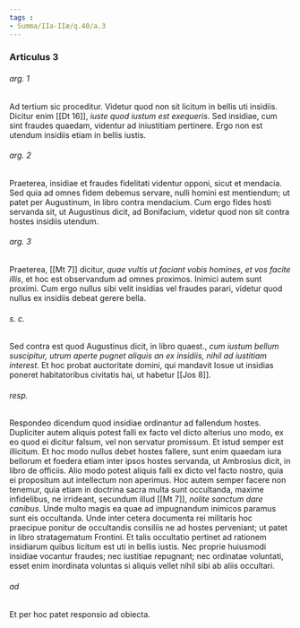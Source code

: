 ```yaml
---
tags : 
- Summa/IIa-IIæ/q.40/a.3
---
```


### Articulus 3

###### arg. 1
Ad tertium sic proceditur. Videtur quod non sit licitum in bellis uti insidiis. Dicitur enim [[Dt 16]], *iuste quod iustum est exequeris*. Sed insidiae, cum sint fraudes quaedam, videntur ad iniustitiam pertinere. Ergo non est utendum insidiis etiam in bellis iustis.

###### arg. 2
Praeterea, insidiae et fraudes fidelitati videntur opponi, sicut et mendacia. Sed quia ad omnes fidem debemus servare, nulli homini est mentiendum; ut patet per Augustinum, in libro contra mendacium. Cum ergo fides hosti servanda sit, ut Augustinus dicit, ad Bonifacium, videtur quod non sit contra hostes insidiis utendum.

###### arg. 3
Praeterea, [[Mt 7]] dicitur, *quae vultis ut faciant vobis homines, et vos facite illis*, et hoc est observandum ad omnes proximos. Inimici autem sunt proximi. Cum ergo nullus sibi velit insidias vel fraudes parari, videtur quod nullus ex insidiis debeat gerere bella.

###### s. c.
Sed contra est quod Augustinus dicit, in libro quaest., *cum iustum bellum suscipitur, utrum aperte pugnet aliquis an ex insidiis, nihil ad iustitiam interest*. Et hoc probat auctoritate domini, qui mandavit Iosue ut insidias poneret habitatoribus civitatis hai, ut habetur [[Jos 8]].

###### resp.
Respondeo dicendum quod insidiae ordinantur ad fallendum hostes. Dupliciter autem aliquis potest falli ex facto vel dicto alterius uno modo, ex eo quod ei dicitur falsum, vel non servatur promissum. Et istud semper est illicitum. Et hoc modo nullus debet hostes fallere, sunt enim quaedam iura bellorum et foedera etiam inter ipsos hostes servanda, ut Ambrosius dicit, in libro de officiis. Alio modo potest aliquis falli ex dicto vel facto nostro, quia ei propositum aut intellectum non aperimus. Hoc autem semper facere non tenemur, quia etiam in doctrina sacra multa sunt occultanda, maxime infidelibus, ne irrideant, secundum illud [[Mt 7]], *nolite sanctum dare canibus*. Unde multo magis ea quae ad impugnandum inimicos paramus sunt eis occultanda. Unde inter cetera documenta rei militaris hoc praecipue ponitur de occultandis consiliis ne ad hostes perveniant; ut patet in libro stratagematum Frontini. Et talis occultatio pertinet ad rationem insidiarum quibus licitum est uti in bellis iustis. Nec proprie huiusmodi insidiae vocantur fraudes; nec iustitiae repugnant; nec ordinatae voluntati, esset enim inordinata voluntas si aliquis vellet nihil sibi ab aliis occultari.

###### ad 
Et per hoc patet responsio ad obiecta.

